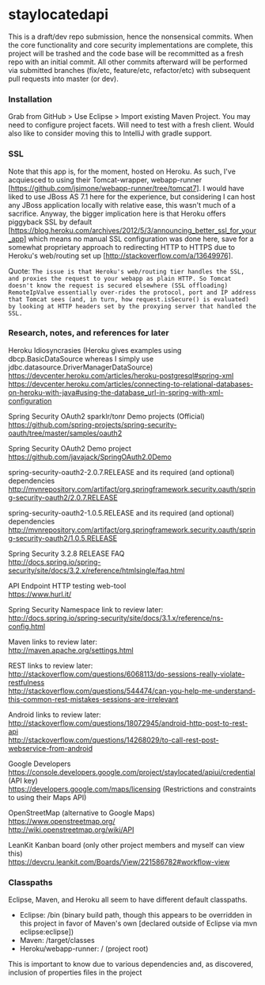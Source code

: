 # staylocatedapi

This is a draft/dev repo submission, hence the nonsensical commits.  When the core functionality and core security implementations are complete, this project will be trashed and the code base will be recommitted as a fresh repo with an initial commit.  All other commits afterward will be performed via submitted branches (fix/etc, feature/etc, refactor/etc) with subsequent pull requests into master (or dev).

### Installation
Grab from GitHub > Use Eclipse > Import existing Maven Project.  You may need to configure project facets.  Will need to test with a fresh client.  Would also like to consider moving this to IntelliJ with gradle support.  

### SSL
Note that this app is, for the moment, hosted on Heroku.  As such, I've acquiesced to using their Tomcat-wrapper, webapp-runner [https://github.com/jsimone/webapp-runner/tree/tomcat7].  I would have liked to use JBoss AS 7.1 here for the experience, but considering I can host any JBoss application locally with relative ease, this wasn't much of a sacrifice.  Anyway, the bigger implication here is that Heroku offers piggyback SSL by default [https://blog.heroku.com/archives/2012/5/3/announcing_better_ssl_for_your_app] which means no manual SSL configuration was done here, save for a somewhat proprietary approach to redirecting HTTP to HTTPS due to Heroku's web/routing set up [http://stackoverflow.com/a/13649976].

Quote:
`The issue is that Heroku's web/routing tier handles the SSL, and proxies the request to your webapp as plain HTTP. So Tomcat doesn't know the request is secured elsewhere (SSL offloading) RemoteIpValve essentially over-rides the protocol, port and IP address that Tomcat sees (and, in turn, how request.isSecure() is evaluated) by looking at HTTP headers set by the proxying server that handled the SSL.`

### Research, notes, and references for later

Heroku Idiosyncrasies
 (Heroku gives examples using dbcp.BasicDataSource whereas I simply use jdbc.datasource.DriverManagerDataSource)
 https://devcenter.heroku.com/articles/heroku-postgresql#spring-xml
 https://devcenter.heroku.com/articles/connecting-to-relational-databases-on-heroku-with-java#using-the-database_url-in-spring-with-xml-configuration

Spring Security OAuth2 sparklr/tonr Demo projects (Official)<br>
 https://github.com/spring-projects/spring-security-oauth/tree/master/samples/oauth2

Spring Security OAuth2 Demo project<br>
 https://github.com/javajack/SpringOAuth2.0Demo

spring-security-oauth2-2.0.7.RELEASE and its required (and optional) dependencies<br>
 http://mvnrepository.com/artifact/org.springframework.security.oauth/spring-security-oauth2/2.0.7.RELEASE
 
spring-security-oauth2-1.0.5.RELEASE and its required (and optional) dependencies<br>
 http://mvnrepository.com/artifact/org.springframework.security.oauth/spring-security-oauth2/1.0.5.RELEASE
 
Spring Security 3.2.8 RELEASE FAQ<br>
 http://docs.spring.io/spring-security/site/docs/3.2.x/reference/htmlsingle/faq.html
 
API Endpoint HTTP testing web-tool<br>
 https://www.hurl.it/
 
Spring Security Namespace link to review later:<br>
 http://docs.spring.io/spring-security/site/docs/3.1.x/reference/ns-config.html
 
Maven links to review later:<br>
 http://maven.apache.org/settings.html
 
REST links to review later:<br>
 http://stackoverflow.com/questions/6068113/do-sessions-really-violate-restfulness <br>
 http://stackoverflow.com/questions/544474/can-you-help-me-understand-this-common-rest-mistakes-sessions-are-irrelevant
 
Android links to review later:<br>
 http://stackoverflow.com/questions/18072945/android-http-post-to-rest-api <br>
 http://stackoverflow.com/questions/14268029/to-call-rest-post-webservice-from-android

Google Developers<br>
 https://console.developers.google.com/project/staylocated/apiui/credential (API key) <br>
 https://developers.google.com/maps/licensing (Restrictions and constraints to using their Maps API)
 
OpenStreetMap (alternative to Google Maps)<br>
 https://www.openstreetmap.org/ <br>
 http://wiki.openstreetmap.org/wiki/API
 
LeanKit Kanban board (only other project members and myself can view this)<br>
 https://devcru.leankit.com/Boards/View/221586782#workflow-view
 
### Classpaths

Eclipse, Maven, and Heroku all seem to have different default classpaths.<br>
- Eclipse: /bin (binary build path, though this appears to be overridden in this project in favor of Maven's own [declared outside of Eclipse via mvn eclipse:eclipse])<br>
- Maven: /target/classes<br>
- Heroku/webapp-runner: / (project root)

This is important to know due to various dependencies and, as discovered, inclusion of properties files in the project